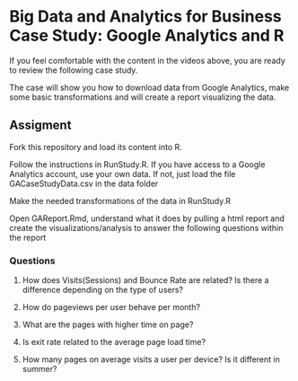 
# Big Data and Analytics for Business Case Study: Google Analytics and R

If you feel comfortable with the content in the videos above, you are ready to review the following case study. 

The case will show you how to download data from Google Analytics, make some basic transformations and will create a report visualizing the data.

## Assigment

Fork this repository and load its content into R.

Follow the instructions in RunStudy.R. If you have access to a Google Analytics account, use your own data. If not, just load the file GACaseStudyData.csv in the data folder

Make the needed transformations of the data in RunStudy.R 

Open GAReport.Rmd, understand what it does by pulling a html report and create the visualizations/analysis to answer the following questions within the report

### Questions

1. How does Visits(Sessions) and Bounce Rate are related? Is there a difference depending on the type of users?

2. How do pageviews per user behave per month?

3. What are the pages with higher time on page? 

4. Is exit rate related to the average page load time?

5. How many pages on average visits a user per device? Is it different in summer?







